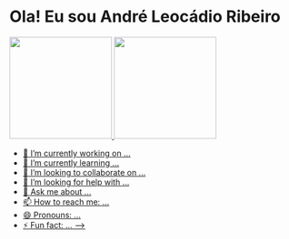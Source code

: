 # Ola! Eu sou André Leocádio Ribeiro
<div>
  <a href="https://github.com/andreleocadio">
  <img height="180em" src="https://github-readme-status.vercel.app/api?username=andreleocadio&show_icons=true&theme=dark&include_all_commits=true&count_private=true"/>
  <img height="180em" src="https://github-readme-status.vercel.app/api/top-langs?username=andreleocadio&layout=compact&langs_count=16&theme=dark"/>
</div>





- 🔭 I’m currently working on ...
- 🌱 I’m currently learning ...
- 👯 I’m looking to collaborate on ...
- 🤔 I’m looking for help with ...
- 💬 Ask me about ...
- 📫 How to reach me: ...
- 😄 Pronouns: ...
- ⚡ Fun fact: ...
-->
